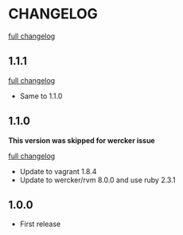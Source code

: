 # CHANGELOG
[full changelog](http://github.com/sue445/wercker-box-rvm-vagrant-digitalocean/compare/1.1.1...master)

## 1.1.1
[full changelog](http://github.com/sue445/wercker-box-rvm-vagrant-digitalocean/compare/1.1.0...1.1.1)

* Same to 1.1.0

## 1.1.0
**This version was skipped for wercker issue**

[full changelog](http://github.com/sue445/wercker-box-rvm-vagrant-digitalocean/compare/1.0.0...1.1.0)

* Update to vagrant 1.8.4
* Update to wercker/rvm 8.0.0 and use ruby 2.3.1

## 1.0.0
* First release
